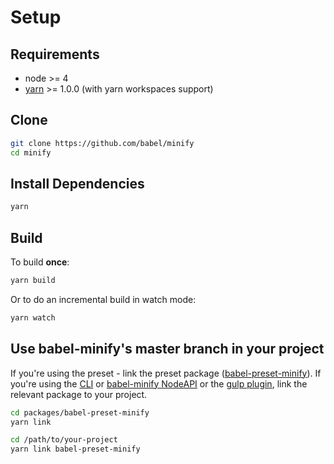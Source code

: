 # Setup

## Requirements

+ node >= 4
+ [yarn](https://yarnpkg.com) >= 1.0.0 (with yarn workspaces support)

## Clone

```sh
git clone https://github.com/babel/minify
cd minify
```

## Install Dependencies

```sh
yarn
```

## Build

To build **once**:

```sh
yarn build
```

Or to do an incremental build in watch mode:

```sh
yarn watch
```

## Use babel-minify's master branch in your project

If you're using the preset - link the preset package ([babel-preset-minify](../packages/babel-preset-minify)). If you're using the [CLI](../packages/babel-minify) or [babel-minify NodeAPI](../packages/babel-minify) or the [gulp plugin](../packages/gulp-babel-minify), link the relevant package to your project.

```sh
cd packages/babel-preset-minify
yarn link

cd /path/to/your-project
yarn link babel-preset-minify
```

